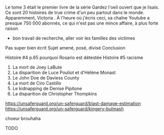 Le tome 3 était le premier livre de la série Gardez l'oeil ouvert que je lisais. Ce sont 20 histoires de true crime d'un peu partout dans le monde. Apparemment, Victoria . À l'heure où j'écris ceci, sa chaîne Youtube a presque 750 000 abonnés, ce qui n'est pas une mince affaire, à plus forte raison
- bon travail de recherche, aller voir les familles des victimes

Pas super bien écrit
Sujet amené, posé, divisé
Conclusion

Histoire #4 p.65 pourquoi Rosario est détestée
Histoire #5 racisme

1. La mort de Joey LaBute
2. La disparition de Luce Pouliot et d'Hélène Monast
3. Le John Doe de Daviess County
4. La mort de Ciro Castillo
5. Le kidnapping de Denise Pipitone
6. La disparition de Christopher Thompkins


https://unsaferguard.org/un-saferguard/blast-damage-estimation
https://unsaferguard.org/un-saferguard/kingery-bulmash



choeur brouhaha

TODO
